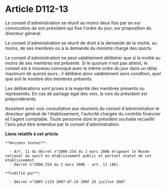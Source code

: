 # Article D112-13

Le conseil d'administration se réunit au moins deux fois par an sur convocation de son président qui fixe l'ordre du jour,
sur proposition du directeur général.

Le conseil d'administration se réunit de droit à la demande de la moitié, au moins, de ses membres ou à la demande du
ministre chargé des sports.

Le conseil d'administration ne peut valablement délibérer que si la moitié au moins de ses membres est présente. Si le quorum
n'est pas atteint, le conseil est à nouveau convoqué avec le même ordre du jour dans un délai maximum de quinze jours ; il
délibère alors valablement sans condition, quel que soit le nombre des membres présents.

Les délibérations sont prises à la majorité des membres présents ou représentés. En cas de partage égal des voix, la voix du
président est prépondérante.

Assistent avec voix consultative aux réunions du conseil d'administration le directeur général de l'établissement, l'autorité
chargée du contrôle financier et l'agent comptable. Toute personne dont le président souhaite recueillir l'avis peut être
entendue par le conseil d'administration.

**Liens relatifs à cet article**

	**Anciens textes**:

	  - Art. 11 du décret n°2006-254 du 2 mars 2006 érigeant le Musée national du sport en établissement public et portant statut de cet établissement
	  - Décret n°2006-254 du 2 mars 2006 - art. 11 (Ab)

	**Codifié par**:

	  - Décret n°2007-1133 2007-07-24 JORF 25 juillet 2007
